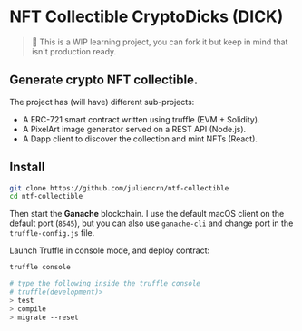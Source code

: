 # NFT Collectible CryptoDicks (DICK)

> 🚧 This is a WIP learning project, you can fork it but keep in mind that isn't production ready.

## Generate crypto NFT collectible. 

The project has (will have) different sub-projects: 
- A ERC-721 smart contract written using truffle (EVM + Solidity).
- A PixelArt image generator served on a REST API (Node.js).
- A Dapp client to discover the collection and mint NFTs (React).

## Install

```sh
git clone https://github.com/juliencrn/ntf-collectible
cd ntf-collectible
```

Then start the **Ganache** blockchain. I use the default macOS client on the default port (`8545`), but you can also use `ganache-cli` and change port in the `truffle-config.js` file.

Launch Truffle in console mode, and deploy contract:
```bash
truffle console

# type the following inside the truffle console
# truffle(development)>
> test
> compile
> migrate --reset
```